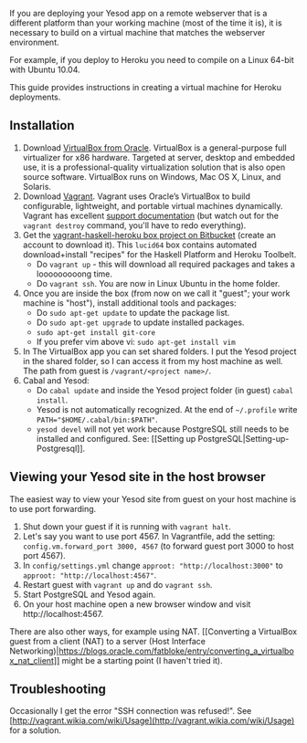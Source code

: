 If you are deploying your Yesod app on a remote webserver that is a different platform than your working machine (most of the time it is), it is necessary to build on a virtual machine that matches the webserver environment.

For example, if you deploy to Heroku you need to compile on a Linux 64-bit with Ubuntu 10.04.

This guide provides instructions in creating a virtual machine for Heroku deployments.

## Installation
1. Download [VirtualBox from Oracle](https://www.virtualbox.org/wiki/Downloads). VirtualBox is a general-purpose full virtualizer for x86 hardware. Targeted at server, desktop and embedded use, it is a professional-quality virtualization solution that is also open source software. VirtualBox runs on Windows, Mac OS X, Linux, and Solaris.
1. Download [Vagrant](http://downloads.vagrantup.com/). Vagrant uses Oracle’s VirtualBox to build configurable, lightweight, and portable virtual machines dynamically. Vagrant has excellent [support documentation](http://vagrantup.com/v1/docs/getting-started/index.html) (but watch out for the `vagrant destroy` command, you'll have to redo everything).
1. Get the [vagrant-haskell-heroku box project on Bitbucket](https://bitbucket.org/puffnfresh/vagrant-haskell-heroku) (create an account to download it). This `lucid64` box contains automated download+install "recipes" for the Haskell Platform and Heroku Toolbelt.
    * Do `vagrant up` - this will download all required packages and takes a looooooooong time.
    * Do `vagrant ssh`. You are now in Linux Ubuntu in the home folder.
1. Once you are inside the box (from now on we call it "guest"; your work machine is "host"), install additional tools and packages:
    * Do `sudo apt-get update` to update the package list.
    * Do `sudo apt-get upgrade` to update installed packages.
    * `sudo apt-get install git-core`
    * If you prefer vim above vi: `sudo apt-get install vim`
1. In The VirtualBox app you can set shared folders. I put the Yesod project in the shared folder, so I can access it from my host machine as well. The path from guest is `/vagrant/<project name>/`.
1. Cabal and Yesod:
    * Do `cabal update` and inside the Yesod project folder (in guest) `cabal install`.
    * Yesod is not automatically recognized. At the end of `~/.profile` write `PATH="$HOME/.cabal/bin:$PATH"`.
    * `yesod devel` will not yet work because PostgreSQL still needs to be installed and configured. See: [[Setting up PostgreSQL|Setting-up-Postgresql]].


## Viewing your Yesod site in the host browser
The easiest way to view your Yesod site from guest on your host machine is to use port forwarding.

1. Shut down your guest if it is running with `vagrant halt`.
1. Let's say you want to use port 4567. In Vagrantfile, add the setting: `config.vm.forward_port 3000, 4567` (to forward guest port 3000 to host port 4567).
1. In `config/settings.yml` change `approot: "http://localhost:3000"` to `approot: "http://localhost:4567"`.
1. Restart guest with `vagrant up` and do `vagrant ssh`.
1. Start PostgreSQL and Yesod again.
1. On your host machine open a new browser window and visit http://localhost:4567.

There are also other ways, for example using NAT. [[Converting a VirtualBox guest from a client (NAT) to a server (Host Interface Networking)|https://blogs.oracle.com/fatbloke/entry/converting_a_virtualbox_nat_client]] might be a starting point (I haven't tried it).


## Troubleshooting

Occasionally I get the error "SSH connection was refused!". See [http://vagrant.wikia.com/wiki/Usage](http://vagrant.wikia.com/wiki/Usage) for a solution.